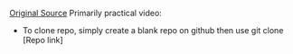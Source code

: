 [Original Source](https://www.youtube.com/watch?v=NZ4U9OZdtxk&list=PLDoPjvoNmBAw4eOj58MZPakHjaO3frVMF&index=3)
Primarily practical video:
* To clone repo, simply create a blank repo on github then use git clone [Repo link]